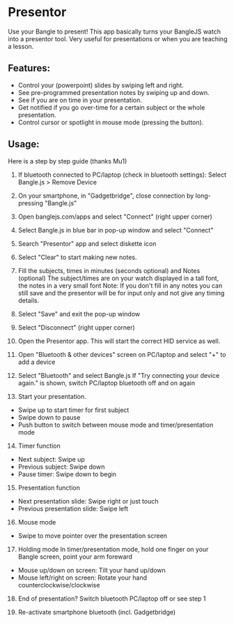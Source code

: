 # Presentor
Use your Bangle to present!
This app basically turns your BangleJS watch into a presentor tool.
Very useful for presentations or when you are teaching a lesson.

## Features:
+ Control your (powerpoint) slides by swiping left and right.
+ See pre-programmed presentation notes by swiping up and down.
+ See if you are on time in your presentation.
+ Get notified if you go over-time for a certain subject or the whole presentation.
+ Control cursor or spotlight in mouse mode (pressing the button).

## Usage:
Here is a step by step guide (thanks Mu1)
1. If bluetooth connected to PC/laptop (check in bluetooth settings):
Select Bangle.js > Remove Device

2. On your smartphone, in "Gadgetbridge", close connection by long-pressing "Bangle.js"

3. Open banglejs.com/apps and select "Connect" (right upper corner)

4. Select Bangle.js in blue bar in pop-up window and select "Connect"

5. Search "Presentor" app and select diskette icon

6. Select "Clear" to start making new notes.

7. Fill the subjects, times in minutes (seconds optional) and Notes (optional)
The subject/times are on your watch displayed in a tall font, the notes in a very small font
Note: If you don't fill in any notes you can still save and the presentor will be for input only and not give any timing details.

8. Select "Save" and exit the pop-up window

9. Select "Disconnect" (right upper corner)

10. Open the Presentor app. This will start the correct HID service as well.

11. Open "Bluetooth & other devices" screen on PC/laptop and select "+" to add a device

12. Select "Bluetooth" and select Bangle.js
If "Try connecting your device again." is shown, switch PC/laptop bluetooth off and on again

13. Start your presentation.
 - Swipe up to start timer for first subject
 - Swipe down to pause
 - Push button to switch between mouse mode and timer/presentation mode

14. Timer function
 - Next subject: Swipe up
 - Previous subject: Swipe down
 - Pause timer: Swipe down to begin

15. Presentation function
 - Next presentation slide: Swipe right or just touch
 - Previous presentation slide: Swipe left

16. Mouse mode
 - Swipe to move pointer over the presentation screen

17. Holding mode
In timer/presentation mode, hold one finger on your Bangle screen, point your arm foreward
 - Mouse up/down on screen: Tilt your hand up/down
 - Mouse left/right on screen: Rotate your hand counterclockwise/clockwise

18. End of presentation?
Switch bluetooth PC/laptop off or see step 1

19. Re-activate smartphone bluetooth (incl. Gadgetbridge)